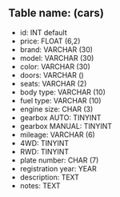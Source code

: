 ## Table name: (cars)

- id: INT default
- price: FLOAT (6,2)
- brand: VARCHAR (30)
- model: VARCHAR (30)
- color: VARCHAR (30)
- doors: VARCHAR ()
- seats: VARCHAR (2)
- body type: VARCHAR (10)
- fuel type: VARCHAR (10)
- engine size: CHAR (3)
- gearbox AUTO: TINYINT 
- gearbox MANUAL: TINYINT  
- mileage: VARCHAR (6)
- 4WD: TINYINT
- RWD: TINYINT
- plate number: CHAR (7)
- registration year: YEAR
- description: TEXT
- notes: TEXT
